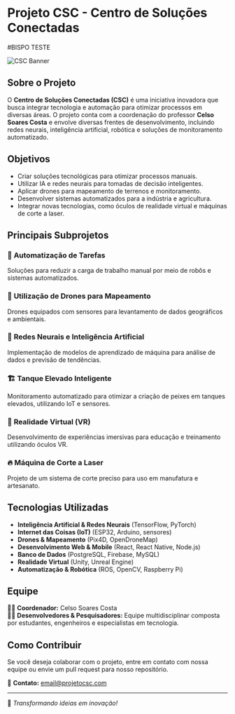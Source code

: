 # Projeto CSC - Centro de Soluções Conectadas

#BISPO TESTE

![CSC Banner](https://via.placeholder.com/1200x400?text=Centro+de+Solu%C3%A7%C3%B5es+Conectadas)

## Sobre o Projeto
O **Centro de Soluções Conectadas (CSC)** é uma iniciativa inovadora que busca integrar tecnologia e automação para otimizar processos em diversas áreas. O projeto conta com a coordenação do professor **Celso Soares Costa** e envolve diversas frentes de desenvolvimento, incluindo redes neurais, inteligência artificial, robótica e soluções de monitoramento automatizado.

## Objetivos
- Criar soluções tecnológicas para otimizar processos manuais.
- Utilizar IA e redes neurais para tomadas de decisão inteligentes.
- Aplicar drones para mapeamento de terrenos e monitoramento.
- Desenvolver sistemas automatizados para a indústria e agricultura.
- Integrar novas tecnologias, como óculos de realidade virtual e máquinas de corte a laser.

## Principais Subprojetos
### 🔹 **Automatização de Tarefas**
Soluções para reduzir a carga de trabalho manual por meio de robôs e sistemas automatizados.

### 🚁 **Utilização de Drones para Mapeamento**
Drones equipados com sensores para levantamento de dados geográficos e ambientais.

### 🧠 **Redes Neurais e Inteligência Artificial**
Implementação de modelos de aprendizado de máquina para análise de dados e previsão de tendências.

### 🏗️ **Tanque Elevado Inteligente**
Monitoramento automatizado para otimizar a criação de peixes em tanques elevados, utilizando IoT e sensores.

### 🥽 **Realidade Virtual (VR)**
Desenvolvimento de experiências imersivas para educação e treinamento utilizando óculos VR.

### 🔥 **Máquina de Corte a Laser**
Projeto de um sistema de corte preciso para uso em manufatura e artesanato.

## Tecnologias Utilizadas
- **Inteligência Artificial & Redes Neurais** (TensorFlow, PyTorch)
- **Internet das Coisas (IoT)** (ESP32, Arduino, sensores)
- **Drones & Mapeamento** (Pix4D, OpenDroneMap)
- **Desenvolvimento Web & Mobile** (React, React Native, Node.js)
- **Banco de Dados** (PostgreSQL, Firebase, MySQL)
- **Realidade Virtual** (Unity, Unreal Engine)
- **Automatização & Robótica** (ROS, OpenCV, Raspberry Pi)

## Equipe
👨‍🏫 **Coordenador:** Celso Soares Costa  
👨‍💻 **Desenvolvedores & Pesquisadores:** Equipe multidisciplinar composta por estudantes, engenheiros e especialistas em tecnologia.

## Como Contribuir
Se você deseja colaborar com o projeto, entre em contato com nossa equipe ou envie um pull request para nosso repositório.

📩 **Contato:** email@projetocsc.com

---
🚀 _Transformando ideias em inovação!_

